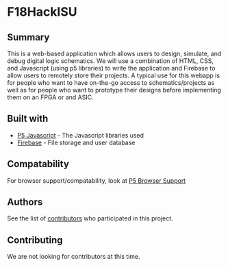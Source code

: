 # F18HackISU

## Summary
This is a web-based application which allows users to design, simulate, and debug digital logic schematics. We will use a combination of HTML, CSS, and Javascript (using p5 libraries) to write the application and Firebase to allow users to remotely store their projects. A typical use for this webapp is for people who want to have on-the-go access to schematics/projects as well as for people who want to prototype their designs before implementing them on an FPGA or and ASIC.

## Built with

* [P5 Javascript](https://p5js.org/) - The Javascript libraries used
* [Firebase](https://firebase.google.com/) - File storage and user database

## Compatability
For browser support/compatability, look at [P5 Browser Support](https://github.com/processing/p5.js/blob/master/developer_docs/supported_browsers.md)

## Authors

See the list of [contributors](https://github.com/trandrew1023.F18HackISU/contributors) who participated in this project.

## Contributing

We are not looking for contributors at this time.
